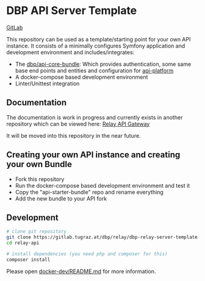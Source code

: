 # DBP API Server Template

[GitLab](https://gitlab.tugraz.at/dbp/relay/dbp-relay-server-template)

This repository can be used as a template/starting point for your own API instance.
It consists of a minimally configures Symfony application and development environment
and includes/integrates:

* The [dbp/api-core-bundle](https://gitlab.tugraz.at/dbp/dbp-api/api-core-bundle): Which provides authentication, some same base end points and entities and configuration for [api-platform](https://api-platform.com/)
* A docker-compose based development environment
* Linter/Unittest integration

## Documentation

The documentation is work in progress and currently exists in another repository which can be viewed here:
[Relay API Gateway](https://dbp-demo.tugraz.at/dev-guide/relay/)

It will be moved into this repository in the near future.

## Creating your own API instance and creating your own Bundle

* Fork this repository
* Run the docker-compose based development environment and test it
* Copy the "api-starter-bundle" repo and rename everything
* Add the new bundle to your API fork

## Development

```bash
# clone git repository
git clone https://gitlab.tugraz.at/dbp/relay/dbp-relay-server-template.git relay-api
cd relay-api

# install dependencies (you need php and composer for this)
composer install
```

Please open [docker-dev/README.md](./docker-dev/README.md) for more information.
